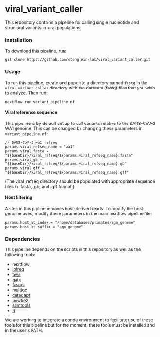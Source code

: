 # viral_variant_caller

This repository contains a pipeline for calling single nucleotide and structural variants in viral populations. 


### Installation

To download this pipeline, run:

```
git clone https://github.com/stenglein-lab/viral_variant_caller.git
```

### Usage

To run this pipeline, create and populate a directory named `fastq` in the `viral_variant_caller` directory with the datasets (fastq) files that you wish to analyze.  Then run:

```
nextflow run variant_pipeline.nf 
```


#### Viral reference sequence

This pipeline is by default set up to call variants relative to the SARS-CoV-2 WA1 genome.  This can be changed by changing these parameters in `variant_pipeline.nf`:

```
// SARS-CoV-2 wa1 refseq                                                        
params.viral_refseq_name = "wa1"                                                
params.viral_fasta = "${baseDir}/viral_refseq/${params.viral_refseq_name}.fasta"
params.viral_gb = "${baseDir}/viral_refseq/${params.viral_refseq_name}.gb"      
params.viral_gff = "${baseDir}/viral_refseq/${params.viral_refseq_name}.gff"  
```

(The viral_refseq directory should be populated with appropriate sequence files in .fasta, .gb, and .gff format.)

#### Host filtering

A step in this pipline removes host-derived reads.  To modify the host genome used, modify these parameters in the main nextflow pipeline file:
```
params.host_bt_index = "/home/databases/primates/agm_genome"                    
params.host_bt_suffix = "agm_genome"                                            
```


### Dependencies

This pipeline depends on the scripts in this repository as well as the following tools:

- [nextflow](https://www.nextflow.io/)
- [lofreq](https://csb5.github.io/lofreq/)
- [bwa](https://github.com/lh3/bwa)
- [gatk](https://gatk.broadinstitute.org/hc/en-us)
- [fastqc](https://www.bioinformatics.babraham.ac.uk/projects/fastqc/)
- [multiqc](https://multiqc.info/)
- [cutadapt](https://cutadapt.readthedocs.io/en/stable/)
- [bowtie2](http://bowtie-bio.sourceforge.net/bowtie2/index.shtml)
- [samtools](http://samtools.github.io/)
- [R](https://www.r-project.org/)

We are working to integrate a conda environment to facilitate use of these tools for this pipeline but for the moment, these tools must be installed and in the user's PATH.
